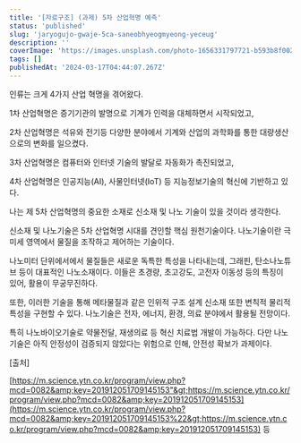 ```yaml
---
title: '[자료구조] (과제) 5차 산업혁명 예측'
status: 'published'
slug: 'jaryogujo-gwaje-5ca-saneobhyeogmyeong-yeceug'
description: ''
coverImage: 'https://images.unsplash.com/photo-1656331797721-b593b8f00297?q=80&w=1780&auto=format&fit=crop&ixlib=rb-4.0.3&ixid=M3wxMjA3fDB8MHxwaG90by1wYWdlfHx8fGVufDB8fHx8fA%3D%3D'
tags: []
publishedAt: '2024-03-17T04:44:07.267Z'
---
```


인류는 크게 4가지 산업 혁명을 겪어왔다.

1차 산업혁명은 증기기관의 발명으로 기계가 인력을 대체하면서 시작되었고,

2차 산업혁명은 석유와 전기등 다양한 분야에서 기계와 산업의 과학화를 통한 대량생산으로의 변화를 일으켰다.

3차 산업혁명은 컴퓨터와 인터넷 기술의 발달로 자동화가 촉진되었고,

4차 산업혁명은 인공지능(AI), 사물인터넷(IoT) 등 지능정보기술의 혁신에 기반하고 있다.

나는 제 5차 산업혁명의 중요한 소재로 신소재 및 나노 기술이 있을 것이라 생각한다.

신소재 및 나노기술은 5차 산업혁명 시대를 견인할 핵심 원천기술이다. 나노기술이란 극미세 영역에서 물질을 조작하고 제어하는 기술이다.

나노미터 단위에서에서 물질들은 새로운 독특한 특성을 나타내는데, 그래핀, 탄소나노튜브 등이 대표적인 나노소재이다. 이들은 초경량, 초고강도, 고전자 이동성 등의 특징이 있어, 활용이 무궁무진하다.

또한, 이러한 기술을 통해 메타물질과 같은 인위적 구조 설계 신소재 또한 변칙적 물리적 특성을 구현할 수 있다. 나노기술은 전자, 에너지, 환경, 의료 분야에서 활용될 전망이다.

특히 나노바이오기술로 약물전달, 재생의료 등 혁신 치료법 개발이 가능하다. 다만 나노기술은 아직 안정성이 검증되지 않았다는 위험으로 인해, 안전성 확보가 과제이다.

\[출처\]

[https://m.science.ytn.co.kr/program/view.php?mcd=0082&amp;key=201912051709145153"&gt;https://m.science.ytn.co.kr/program/view.php?mcd=0082&amp;key=201912051709145153](https://m.science.ytn.co.kr/program/view.php?mcd=0082&amp;key=201912051709145153%22&gt;https://m.science.ytn.co.kr/program/view.php?mcd=0082&amp;key=201912051709145153) 등